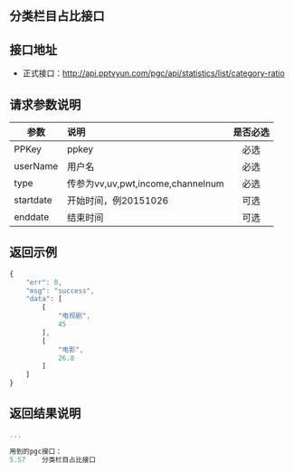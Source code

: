 分类栏目占比接口
----------

接口地址
----------
  * 正式接口：http://api.pptvyun.com/pgc/api/statistics/list/category-ratio

请求参数说明
----------
|  参数         |说明          |是否必选|
| ------------- |:-------------|:-----:|
| PPKey         | ppkey |必选|
| userName      | 用户名 |必选    |
| type          | 传参为vv,uv,pwt,income,channelnum |必选    |
| startdate     | 开始时间，例20151026  |可选    |
| enddate       | 结束时间 |可选    |

返回示例
----------
```javascript
{
    "err": 0,
    "msg": "success",
    "data": [
        [
            "电视剧",
            45
        ],
        [
            "电影",
            26.8
        ]
    ]
}
```

返回结果说明
----------
```javascript
...

用到的pgc接口：
5.57	分类栏目占比接口
```